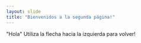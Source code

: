 ```yaml
---
layout: slide
title: "Bienvenidos a la segunda página!"
---
```

"Hola"
Utiliza la flecha hacia la izquierda para volver!
